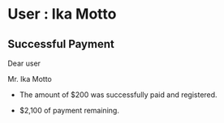 User : Ika Motto
=============

Successful Payment
---------------------

Dear user

Mr. Ika Motto

* The amount of $200 was successfully paid and registered.

* $2,100 of payment remaining.
  # 

